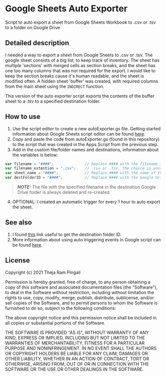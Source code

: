 # Google Sheets Auto Exporter
Script to auto export a sheet from Google Sheets Workbook to .csv or .tsv to a folder on Google Drive

## Detailed description
I needed a way to export a sheet from Google Sheets to .csv or .tsv. The google sheet consists of a big list, to keep track of inventory. The sheet has multiple 'sections' with merged cells as section breaks, and the sheet has one too many columns that was not required for the export. I would like to keep the section breaks cause it's human readable, and the sheet is modified often. A hidden sheet 'buffer' was created, with required columns from the main sheet using the `INDIRECT` function.

This version of the auto exporter script exports the contents of the buffer sheet to a .tsv to a specified destination folder.

## How to use
1. Use the script editor to create a new autoExporter.gs file. Getting started information about Google Sheets script editor can be found [here](https://zapier.com/learn/google-sheets/google-apps-script-tutorial/).
2. Copy and paste the code from autoExporter.gs (found in this repository) to the script that was created in the Apps Script from the previous step.
3. Add in the custom file/folder names and destinations, information about the variables is below:

```javascript
var filename = "####";              // Replace #### with the filename in destination folder to which data is exported to
var filename_extention = ".csv";    // .csv or .tsv, the choice is yours.
var sheet_name = "####";            // Replace #### with the name of the sheet to export to .csv or .tsv
var destFolderID = "####";          // Replace #### with the Google Drive folder ID
```

> **_NOTE:_**  The file with the specified filename in the destination Google Drive folder is always deleted and re-created.

4. OPTIONAL: I created an automatic trigger for every 1 hour to auto export the sheet.

## See also
1. I found [this](https://ploi.io/documentation/database/where-do-i-get-google-drive-folder-id) link useful to get the destination folder ID.
2. More information about using auto triggering events in Google script can be found [here](https://developers.google.com/apps-script/guides/triggers/installable).


## License

Copyright (c) 2021 Theja Ram Pingali

Permission is hereby granted, free of charge, to any person obtaining a copy
of this software and associated documentation files (the "Software"), to deal
in the Software without restriction, including without limitation the rights
to use, copy, modify, merge, publish, distribute, sublicense, and/or sell
copies of the Software, and to permit persons to whom the Software is
furnished to do so, subject to the following conditions:

The above copyright notice and this permission notice shall be included in all
copies or substantial portions of the Software.

THE SOFTWARE IS PROVIDED "AS IS", WITHOUT WARRANTY OF ANY KIND, EXPRESS OR
IMPLIED, INCLUDING BUT NOT LIMITED TO THE WARRANTIES OF MERCHANTABILITY,
FITNESS FOR A PARTICULAR PURPOSE AND NONINFRINGEMENT. IN NO EVENT SHALL THE
AUTHORS OR COPYRIGHT HOLDERS BE LIABLE FOR ANY CLAIM, DAMAGES OR OTHER
LIABILITY, WHETHER IN AN ACTION OF CONTRACT, TORT OR OTHERWISE, ARISING FROM,
OUT OF OR IN CONNECTION WITH THE SOFTWARE OR THE USE OR OTHER DEALINGS IN THE
SOFTWARE.

